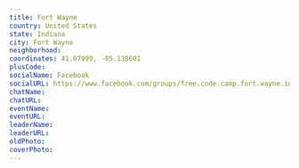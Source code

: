 ```yaml
---
title: Fort Wayne
country: United States
state: Indiana
city: Fort Wayne
neighborhood: 
coordinates: 41.07999, -85.138601
plusCode:
socialName: Facebook
socialURL: https://www.facebook.com/groups/free.code.camp.fort.wayne.in
chatName:
chatURL:
eventName:
eventURL:
leaderName:
leaderURL:
oldPhoto: 
coverPhoto:
---
```

